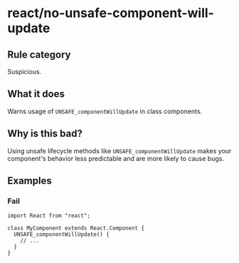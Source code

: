# react/no-unsafe-component-will-update

## Rule category

Suspicious.

## What it does

Warns usage of `UNSAFE_componentWillUpdate` in class components.

## Why is this bad?

Using unsafe lifecycle methods like `UNSAFE_componentWillUpdate` makes your component's behavior less predictable and are more likely to cause bugs.

## Examples

### Fail

```tsx
import React from "react";

class MyComponent extends React.Component {
  UNSAFE_componentWillUpdate() {
    // ...
  }
}
```
